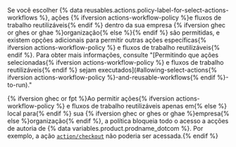 Se você escolher {% data reusables.actions.policy-label-for-select-actions-workflows %}, ações {% ifversion actions-workflow-policy %}e fluxos de trabalho reutilizáveis{% endif %} dentro da sua empresa {% ifversion ghec or ghes or ghae %}organização{% else %}{% endif %} são permitidas, e existem opções adicionais para permitir outras ações específicas{% ifversion actions-workflow-policy %} e fluxos de trabalho reutilizáveis{% endif %}. Para obter mais informações, consulte "[Permitindo que ações selecionadas{% ifversion actions-workflow-policy %} e fluxos de trabalho reutilizáveis{% endif %} sejam executados](#allowing-select-actions{% ifversion actions-workflow-policy %}-and-reusable-workflows{% endif %}-to-run)."

{% ifversion ghec or fpt %}Ao permitir ações{% ifversion actions-workflow-policy %} e fluxos de trabalho reutilizáveis apenas em{% else %} local para{% endif %} sua {% ifversion ghec or ghes or ghae %}empresa{% else %}organização{% endif %}, a política bloqueia todo o acesso a acções de autoria de {% data variables.product.prodname_dotcom %}. Por exemplo, a ação [`action/checkout`](https://github.com/actions/checkout) não poderia ser acessada.{% endif %}
